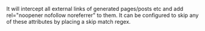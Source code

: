 It will intercept all external links of generated pages/posts etc and add rel="noopener nofollow noreferrer" to them.
It can be configured to skip any of these attributes by placing a skip match regex.